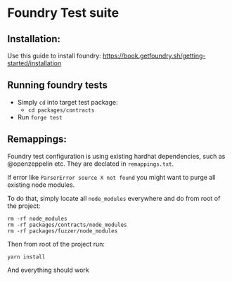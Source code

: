 # Foundry Test suite

## Installation:
Use this guide to install foundry:
https://book.getfoundry.sh/getting-started/installation

## Running foundry tests
- Simply `cd` into target test package:
  - `cd packages/contracts`
- Run `forge test`

## Remappings:
Foundry test configuration is using existing hardhat dependencies, such as @openzeppelin etc.
They are declated in `remappings.txt`.

If error like `ParserError source X not found` you might want to purge all existing node modules.

To do that, simply locate all `node_modules` everywhere and do from root of the project:
```shell
rm -rf node_modules
rm -rf packages/contracts/node_modules
rm -rf packages/fuzzer/node_modules
```
Then from root of the project run:
```shell
yarn install
```

And everything should work